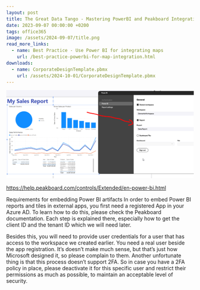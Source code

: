 ```yaml
---
layout: post
title: The Great Data Tango - Mastering PowerBI and Peakboard Integration with Filters
date: 2023-09-07 00:00:00 +0200
tags: office365 
image: /assets/2024-09-07/title.png
read_more_links:
  - name: Best Practice - Use Power BI for integrating maps
    url: /best-practice-powerbi-for-map-integration.html
downloads:
  - name: CorporateDesignTemplate.pbmx
    url: /assets/2024-10-01/CorporateDesignTemplate.pbmx
---
```




![image](/assets/2024-09-07/010.png)




https://help.peakboard.com/controls/Extended/en-power-bi.html


Requirements for embedding Power BI artifacts
In order to embed Power BI reports and tiles in external apps, you first need a registered App in your Azure AD. To learn how to do this, please check the Peakboard documentation. Each step is explained there, especially how to get the client ID and the tenant ID which we will need later.

Besides this, you will need to provide user credentials for a user that has access to the workspace we created earlier. You need a real user beside the app registration. It’s doesn’t make much sense, but that’s just how Microsoft designed it, so please complain to them. Another unfortunate thing is that this process doesn’t support 2FA. So in case you have a 2FA policy in place, please deactivate it for this specific user and restrict their permissions as much as possible, to maintain an acceptable level of security.


